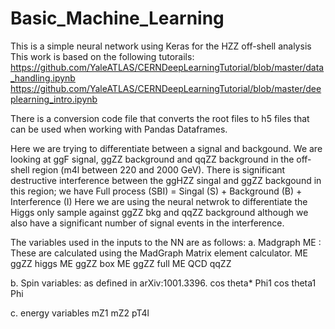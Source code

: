 # Basic_Machine_Learning

This is a simple neural network using Keras for the HZZ off-shell analysis
This work is based on the following tutorails:
https://github.com/YaleATLAS/CERNDeepLearningTutorial/blob/master/data_handling.ipynb
https://github.com/YaleATLAS/CERNDeepLearningTutorial/blob/master/deeplearning_intro.ipynb

There is a conversion code file that converts the root files to h5 files that can be used when working with Pandas Dataframes. 

Here we are trying to differentiate between a signal and backgound. We are looking at ggF signal, ggZZ background and qqZZ background in the off-shell region (m4l between 220 and 2000 GeV).
There is significant destructive interference between the ggHZZ singal and ggZZ backgound in this region; we have Full process (SBI) =  Singal (S) + Background (B) + Interference (I)
Here we are using the neural netwrok to differentiate the Higgs only sample against ggZZ bkg and qqZZ background although we also have a significant number of signal events in the interference.

The variables used in the inputs to the NN are as follows:
a. Madgraph ME : These are calculated using the MadGraph Matrix element calculator.
ME ggZZ higgs
ME ggZZ box
ME ggZZ full
ME QCD qqZZ

b. Spin variables: as defined in arXiv:1001.3396.
cos theta*
Phi1
cos theta1
Phi

c. energy variables
mZ1
mZ2
pT4l
